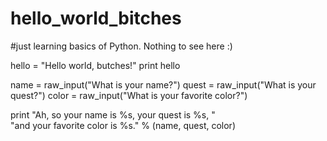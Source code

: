 # hello_world_bitches

#just learning basics of Python.  Nothing to see here :)

hello = "Hello world, butches!"
print hello

name = raw_input("What is your name?")
quest = raw_input("What is your quest?")
color = raw_input("What is your favorite color?")

print "Ah, so your name is %s, your quest is %s, " \
"and your favorite color is %s." % (name, quest, color)

